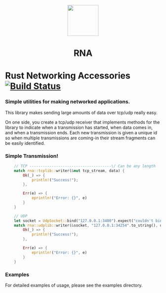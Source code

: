 


<p align="center">
  <img width="100" height="100" src="https://img.icons8.com/pastel-glyph/64/000000/dna-helix.png">
</p>
<b> <h1> <p align="center">  RNA  </p> </h1> </b>

# Rust Networking Accessories [![Build Status](https://travis-ci.com/joshbosley/rna.svg?branch=master)](https://travis-ci.com/joshbosley/rna)


### Simple utilities for making networked applications. 

This library makes sending large amounts of data over tcp/udp really easy.

On one side, you create a tcp/udp receiver that implements methods for the library to indicate when a transmission has started, when data comes in, and when a transmission ends. Each new transmission is given a unique id so when multiple transmissions are coming-in their stream fragments can be easily identified.  

### Simple Transmission!

```rust
    // TCP -------------------------------------\/ Can be any length
    match rna::tcplib::writer(&mut tcp_stream, data) {
        Ok(_) => {
            println!("Success!");
        },

        Err(e) => {
            eprintln!("Error: {}", e)
        }
    }

    // UDP
    let socket = UdpSocket::bind("127.0.0.1:3400").expect("couldn't bind to address");
    match rna::udplib::writer(&socket, "127.0.0.1:34254".to_string(), data.to_vec()) {
        Ok(_) => {
            println!("Success!");
        },

        Err(e) => {
            eprintln!("Error: {}", e)
        }
    }
```

### Examples

For detailed examples of usage, please see the examples directory. 

